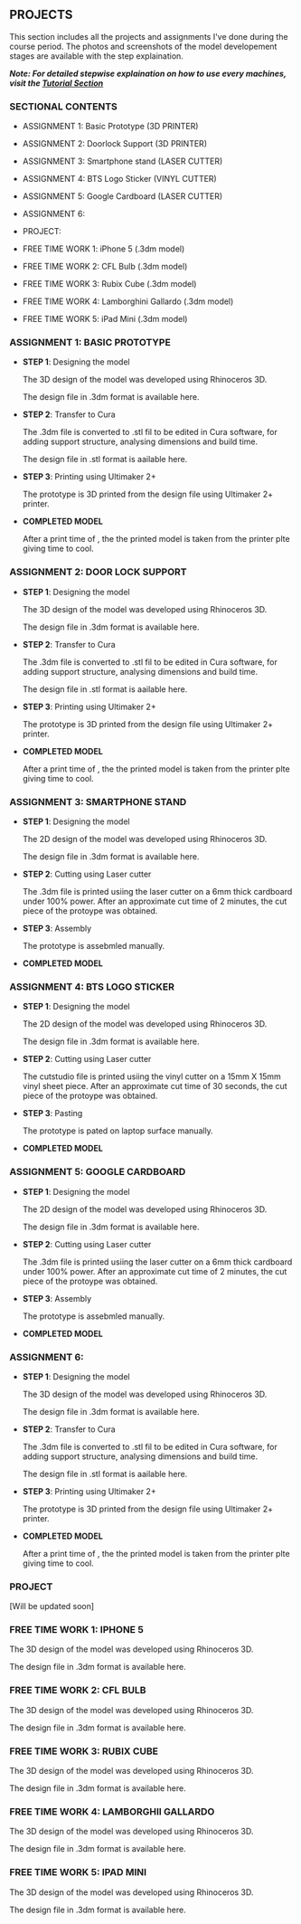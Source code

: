## PROJECTS

This section includes all the projects and assignments I've done during the course period. The photos and screenshots of the model developement stages are available with the step explaination.

***Note: For detailed stepwise explaination on how to use every machines, visit the [Tutorial Section](https://ameenkb.github.io/tutorial/)***

### SECTIONAL CONTENTS

- ASSIGNMENT 1: Basic Prototype (3D PRINTER)

- ASSIGNMENT 2: Doorlock Support (3D PRINTER)

- ASSIGNMENT 3: Smartphone stand (LASER CUTTER)

- ASSIGNMENT 4: BTS Logo Sticker (VINYL CUTTER)

- ASSIGNMENT 5: Google Cardboard (LASER CUTTER)

- ASSIGNMENT 6: 

- PROJECT:

- FREE TIME WORK 1: iPhone 5 (.3dm model)

- FREE TIME WORK 2: CFL Bulb (.3dm model)

- FREE TIME WORK 3: Rubix Cube (.3dm model)

- FREE TIME WORK 4: Lamborghini Gallardo (.3dm model)

- FREE TIME WORK 5: iPad Mini (.3dm model)

### ASSIGNMENT 1: BASIC PROTOTYPE

- **STEP 1**: Designing the model

  The 3D design of the model was developed using Rhinoceros 3D.
  
  The design file in .3dm format is available here.
  
- **STEP 2**: Transfer to Cura

  The .3dm file is converted to .stl fil to be edited in Cura software, for adding support structure, analysing dimensions and build time.
  
  The design file in .stl format is aailable here.
  
- **STEP 3**: Printing using Ultimaker 2+

  The prototype is 3D printed from the design file using Ultimaker 2+ printer.
  
- **COMPLETED MODEL**

  After a print time of , the the printed model is taken from the printer plte giving time to cool.
 
### ASSIGNMENT 2: DOOR LOCK SUPPORT

- **STEP 1**: Designing the model

  The 3D design of the model was developed using Rhinoceros 3D.
  
  The design file in .3dm format is available here.
  
- **STEP 2**: Transfer to Cura

  The .3dm file is converted to .stl fil to be edited in Cura software, for adding support structure, analysing dimensions and build time.
  
  The design file in .stl format is aailable here.
  
- **STEP 3**: Printing using Ultimaker 2+

  The prototype is 3D printed from the design file using Ultimaker 2+ printer.
  
- **COMPLETED MODEL**

  After a print time of , the the printed model is taken from the printer plte giving time to cool.
  
### ASSIGNMENT 3: SMARTPHONE STAND

- **STEP 1**: Designing the model

  The 2D design of the model was developed using Rhinoceros 3D.
  
  The design file in .3dm format is available here.
  
- **STEP 2**: Cutting using Laser cutter
  
  The .3dm file is printed usiing the laser cutter on a 6mm thick cardboard under 100% power. After an approximate cut time of 2 minutes, the cut piece of the protoype was obtained.
  
- **STEP 3**: Assembly

  The prototype is assebmled manually.
  
- **COMPLETED MODEL**

### ASSIGNMENT 4: BTS LOGO STICKER

- **STEP 1**: Designing the model

  The 2D design of the model was developed using Rhinoceros 3D.
  
  The design file in .3dm format is available here.
  
- **STEP 2**: Cutting using Laser cutter
  
  The cutstudio file is printed usiing the vinyl cutter on a 15mm X 15mm vinyl sheet piece. After an approximate cut time of 30 seconds, the cut piece of the protoype was obtained.
  
- **STEP 3**: Pasting

  The prototype is pated on laptop surface manually.
  
- **COMPLETED MODEL**

### ASSIGNMENT 5: GOOGLE CARDBOARD

- **STEP 1**: Designing the model

  The 2D design of the model was developed using Rhinoceros 3D.
  
  The design file in .3dm format is available here.
  
- **STEP 2**: Cutting using Laser cutter
  
  The .3dm file is printed usiing the laser cutter on a 6mm thick cardboard under 100% power. After an approximate cut time of 2 minutes, the cut piece of the protoype was obtained.
  
- **STEP 3**: Assembly

  The prototype is assebmled manually.
  
- **COMPLETED MODEL**

### ASSIGNMENT 6: 

- **STEP 1**: Designing the model

  The 3D design of the model was developed using Rhinoceros 3D.
  
  The design file in .3dm format is available here.
  
- **STEP 2**: Transfer to Cura

  The .3dm file is converted to .stl fil to be edited in Cura software, for adding support structure, analysing dimensions and build time.
  
  The design file in .stl format is aailable here.
  
- **STEP 3**: Printing using Ultimaker 2+

  The prototype is 3D printed from the design file using Ultimaker 2+ printer.
  
- **COMPLETED MODEL**

  After a print time of , the the printed model is taken from the printer plte giving time to cool.
  
  
### PROJECT
 
[Will be updated soon]
 
### FREE TIME WORK 1: IPHONE 5
   
The 3D design of the model was developed using Rhinoceros 3D.

The design file in .3dm format is available here.

### FREE TIME WORK 2: CFL BULB
   
The 3D design of the model was developed using Rhinoceros 3D.

The design file in .3dm format is available here.

### FREE TIME WORK 3: RUBIX CUBE
   
The 3D design of the model was developed using Rhinoceros 3D.

The design file in .3dm format is available here.

### FREE TIME WORK 4: LAMBORGHII GALLARDO
   
The 3D design of the model was developed using Rhinoceros 3D.

The design file in .3dm format is available here.

### FREE TIME WORK 5: IPAD MINI
   
The 3D design of the model was developed using Rhinoceros 3D.

The design file in .3dm format is available here.
